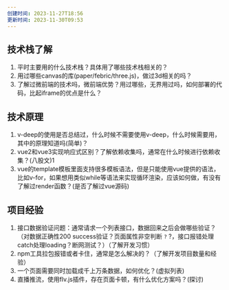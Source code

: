 ```yaml
---
创建时间: 2023-11-27T18:56
更新时间: 2023-11-30T09:53
---
```

## 技术栈了解
1. 平时主要用的什么技术栈？具体用了哪些技术栈相关的？
2. 用过哪些canvas的库(paper/febric/three.js)，做过3d相关的吗？
3. 了解过微前端的技术吗，微前端优势？用过哪些，无界用过吗，如何部署的代码，比起iframe的优点是什么？

## 技术原理
1. v-deep的使用是否总结过，什么时候不需要使用v-deep，什么时候需要用，其中的原理知道吗(简单)？
2. vue2和vue3实现响应式区别？了解依赖收集吗，通常在什么时候进行依赖收集？(八股文)1
3. vue的template模板里面支持很多模板语法，但是只能使用vue提供的语法，比如v-for，如果想用类似while等语法来实现循环渲染，应该如何做，有没有了解过render函数？(是否了解过vue源码)

## 项目经验
1. 接口数据验证问题：通常请求一个列表接口，数据回来之后会做哪些验证？（对数据正确性200 success验证？页面属性非空判断 `?` ?，接口报错处理 catch处理loading？断网测试？）（了解开发习惯）
2. npm工具拉包报错或者卡住，通常是怎么解决的？（了解开发项目数量和经验）
3. 一个页面需要同时加载成千上万条数据，如何优化？(虚拟列表)
4. 直播推流，使用flv.js插件，存在页面卡顿，有什么优化方案吗？(探讨)